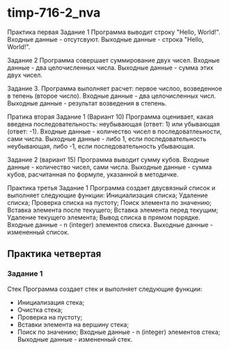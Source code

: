 # timp-716-2_nva
Практика первая
Задание 1
Программа выводит строку "Hello, World!".
Входные данные - отсутсвуют.
Выходные данные - строка "Hello, World!".
 
Задание 2
Программа совершает суммирование двух чисел.
Входные данные - два целочисленных числа.
Выходные данные - сумма этих двух чисел.

Задание 3.
Программа выполняет расчет: первое числоо, возведенное в тепень (второе число).
Входные данные - два целочисленных числ.
Выходные данные - результат возведения в степень.

Пратика вторая
Задание 1
(Вариант 10)
Программа оценивает, какая введена последовательность: неубывающая (ответ: 1) или убывающая (ответ: -1).
Входные данные - количество чисел в последоватлеьности, сами числа.
Выходные данные - либо 1, если последовательность неубывающая, либо -1, если последовательность убывающая.

Задание 2
(вариант 15)
Программа выводит сумму кубов.
Входные данные - количество чисел, сами числа.
Выходные данные - сумма кубов, расчитанная по формуле, указанной в методичке.

Практика третья
Задание 1
Программа создает двусвязный список и выполняет следующие функции: 
Инициализация списка;
Удаление списка;
Проверка списка на пустоту;
Поиск элемента по значению;
Вставка элемента после текущего;
Вставка элемента перед текущим;
Удаление текущего элемента;
Вывод списка в прямом порядке.
Входные данные - n (integer) элементов списка.
Выходные данные - измененный список.

## Практика четвертая
### Задание 1
Стек
Программа создает стек и выполняет следующие функции:
* Инициализация стека;
* Очистка стека;
* Проверка на пустоту;
* Вставки элемента на вершину стека;
* Поиск по значению;
Входные данные - n (integer) элементов стека;
Выходные данные - измененный стек.


